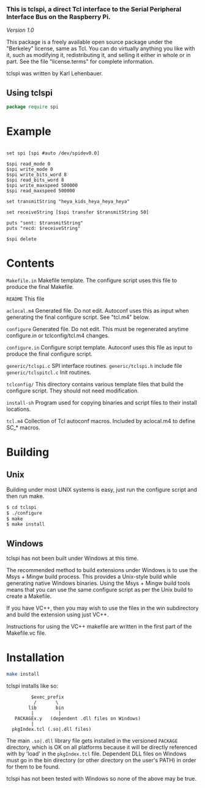 ### This is tclspi, a direct Tcl interface to the Serial Peripheral Interface Bus on the Raspberry Pi.

*Version 1.0*

This package is a freely available open source package under the "Berkeley" license, same as Tcl.  You can do virtually anything you like with it, such as modifying it, redistributing it, and selling it either in whole or in part. See the file "license.terms" for complete information.

tclspi was written by Karl Lehenbauer.  

Using tclspi
-----------

```tcl
package require spi
```

Example
===========

```package require spi

set spi [spi #auto /dev/spidev0.0]

$spi read_mode 0
$spi write_mode 0
$spi write_bits_word 8
$spi read_bits_word 8
$spi write_maxspeed 500000
$spi read_maxspeed 500000

set transmitString "heya_kids_heya_heya_heya"

set receiveString [$spi transfer $transmitString 50]

puts "sent: $transmitString"
puts "recd: $receiveString"

$spi delete
```

Contents
========

```Makefile.in```	Makefile template.  The configure script uses this file to
		produce the final Makefile.

```README```	This file

```aclocal.m4```	Generated file.  Do not edit.  Autoconf uses this as input
		when generating the final configure script.  See "tcl.m4"
		below.

```configure```	Generated file.  Do not edit.  This must be regenerated
		anytime configure.in or tclconfig/tcl.m4 changes.

```configure.in```	Configure script template.  Autoconf uses this file as input
		to produce the final configure script.

```generic/tclspi.c```	SPI interface routines.
```generic/tclspi.h```	include file
```generic/tclspitcl.c```	Init routines.


```tclconfig/```	This directory contains various template files that build
		the configure script.  They should not need modification.

```install-sh```	Program used for copying binaries and script files
		to their install locations.

```tcl.m4```		Collection of Tcl autoconf macros.  Included by
		aclocal.m4 to define SC_* macros.

Building
==========

Unix
----------

Building under most UNIX systems is easy, just run the configure script
and then run make. 

```bash
$ cd tclspi
$ ./configure
$ make
$ make install
```

Windows
----------

tclspi has not been built under Windows at this time.

The recommended method to build extensions under Windows is to use the Msys + Mingw build process. This provides a Unix-style build while generating native Windows binaries. Using the Msys + Mingw build tools means that you can use the same configure script as per the Unix build to create a Makefile.

If you have VC++, then you may wish to use the files in the win subdirectory and build the extension using just VC++. 

Instructions for using the VC++ makefile are written in the first part of the Makefile.vc file.

Installation
============

```bash
make install
```

tclspi installs like so:

```
         $exec_prefix
          /       \
        lib       bin
         |         |
   PACKAGEx.y   (dependent .dll files on Windows)
         |
  pkgIndex.tcl (.so|.dll files)
```

The main ```.so|.dll``` library file gets installed in the versioned ```PACKAGE``` directory, which is OK on all platforms because it will be directly referenced with by 'load' in the ```pkgIndex.tcl``` file.  Dependent DLL files on Windows must go in the bin directory (or other directory on the user's PATH) in order for them to be found.

tclspi has not been tested with Windows so none of the above may be true.

